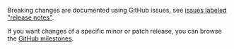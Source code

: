 Breaking changes are documented using GitHub issues, see [issues labeled "release notes"](https://github.com/hapijs/topo/issues?q=is%3Aissue+label%3A%22release+notes%22).

If you want changes of a specific minor or patch release, you can browse the [GitHub milestones](https://github.com/hapijs/topo/milestones?state=closed&direction=asc&sort=due_date).

